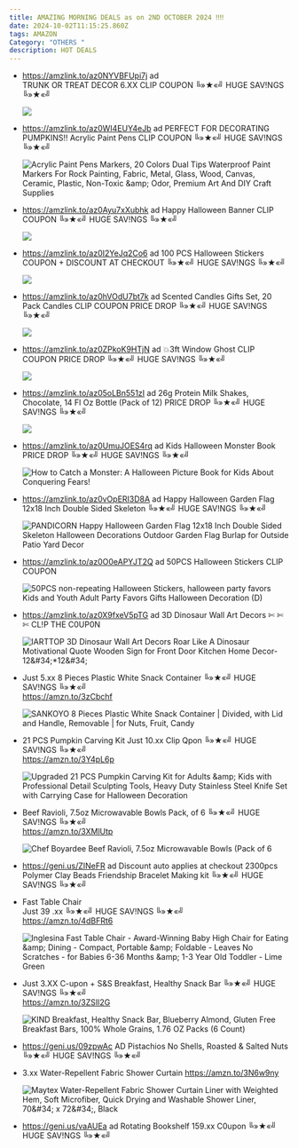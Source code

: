 ```yaml
---
title: AMAZING MORNING DEALS as on 2ND OCTOBER 2024 ‼‼
date: 2024-10-02T11:15:25.860Z
tags: AMAZON
Category: "OTHERS "
description: HOT DEALS
---
```

* https://amzlink.to/az0NYVBFUpi7j ad\
  TRUNK OR TREAT DECOR
  6.XX
  CLIP COUPON
  ╚»★«╝ HUGE SAV!NGS ╚»★«╝   <!--StartFragment-->

  ![](https://m.media-amazon.com/images/I/71KzGpDytBL._AC_SL1500_.jpg)
* https://amzlink.to/az0WI4EUY4eJb   ad
  PERFECT FOR DECORATING PUMPKINS!!
  Acrylic Paint Pens
  CLIP COUPON
  ╚»★«╝ HUGE SAV!NGS ╚»★«╝   <!--StartFragment-->

  ![Acrylic Paint Pens Markers, 20 Colors Dual Tips Waterproof Paint Markers For Rock Painting, Fabric, Metal, Glass, Wood, Canvas, Ceramic, Plastic, Non-Toxic \&amp; Odor, Premium Art And DIY Craft Supplies](https://m.media-amazon.com/images/I/71EhrcemigL._AC_SY300_SX300_.jpg)
* https://amzlink.to/az0Ayu7xXubhk   ad
  Happy Halloween Banner
  CLIP COUPON
  ╚»★«╝ HUGE SAV!NGS ╚»★«╝ <!--StartFragment-->

  ![](https://m.media-amazon.com/images/I/81AZB+Nu6JL._AC_SL1500_.jpg)
* https://amzlink.to/az0I2YeJq2Co6    ad
  100 PCS Halloween Stickers
  COUPON + DISCOUNT AT CHECKOUT
  ╚»★«╝ HUGE SAV!NGS ╚»★«╝   <!--StartFragment-->

  ![](https://m.media-amazon.com/images/I/9194xl0VKZL._AC_SL1500_.jpg)
* https://amzlink.to/az0hVOdU7bt7k   ad
  Scented Candles Gifts Set, 20 Pack Candles
  CLIP COUPON
  PRICE DROP
  ╚»★«╝ HUGE SAV!NGS ╚»★«╝   <!--StartFragment-->

  ![](https://m.media-amazon.com/images/I/81NWXJkfipL._AC_SL1500_.jpg)
* https://amzlink.to/az0ZPkoK9HTjN    ad
  💥3ft Window Ghost
  CLIP COUPON
  PRICE DROP
  ╚»★«╝ HUGE SAV!NGS ╚»★«╝   <!--StartFragment-->

  ![](https://m.media-amazon.com/images/I/71b9dqs1l+L._AC_SL1500_.jpg)
* https://amzlink.to/az05oLBn551zI   ad
  26g Protein Milk Shakes, Chocolate, 14 Fl Oz Bottle (Pack of 12)
  PRICE DROP
  ╚»★«╝ HUGE SAV!NGS ╚»★«╝   <!--StartFragment-->

  ![](https://m.media-amazon.com/images/I/81U1j+Ni3BL._SL1500_.jpg)
* https://amzlink.to/az0UmuJOES4rq    ad
  Kids Halloween Monster Book
  PRICE DROP
  ╚»★«╝ HUGE SAV!NGS ╚»★«╝   <!--StartFragment-->

  ![How to Catch a Monster: A Halloween Picture Book for Kids About Conquering Fears!](https://m.media-amazon.com/images/I/81g-hxENM9L._SY385_.jpg)
* https://amzlink.to/az0vOpERI3D8A    ad
  Happy Halloween Garden Flag 12x18 Inch Double Sided Skeleton
  ╚»★«╝ HUGE SAV!NGS ╚»★«╝<!--StartFragment-->

  ![PANDICORN Happy Halloween Garden Flag 12x18 Inch Double Sided Skeleton Halloween Decorations Outdoor Garden Flag Burlap for Outside Patio Yard Decor](https://m.media-amazon.com/images/I/61UyElSNqeL.__AC_SX300_SY300_QL70_FMwebp_.jpg)
* https://amzlink.to/az0O0eAPYJT2Q    ad
  50PCS Halloween Stickers
  CLIP COUPON<!--StartFragment-->

  ![50PCS non-repeating Halloween Stickers, halloween party favors Kids and Youth Adult Party Favors Gifts Halloween Decoration (D)](https://m.media-amazon.com/images/I/91AZ9Luv9dL.__AC_SX300_SY300_QL70_FMwebp_.jpg)
* https://amzlink.to/az0X9fxeV5pTG   ad
  3D Dinosaur Wall Art Decors
   ✄ ✄ ✄ CL!P THE C0UP0N  <!--StartFragment-->

  ![IARTTOP 3D Dinosaur Wall Art Decors Roar Like A Dinosaur Motivational Quote Wooden Sign for Front Door Kitchen Home Decor-12\&#34;\*12\&#34;](https://m.media-amazon.com/images/I/613Aff76jsL.__AC_SX300_SY300_QL70_FMwebp_.jpg)
* Just 5.xx 
  8 Pieces Plastic White Snack Container
  ╚»★«╝ HUGE SAV!NGS ╚»★«╝\
  https://amzn.to/3zCbchf<!--StartFragment-->

  ![SANKOYO 8 Pieces Plastic White Snack Container | Divided, with Lid and Handle, Removable | for Nuts, Fruit, Candy](https://m.media-amazon.com/images/I/61potb3WZrL.__AC_SX300_SY300_QL70_FMwebp_.jpg)
* 21 PCS Pumpkin Carving Kit 
  Just 10.xx Clip Qpon
  ╚»★«╝ HUGE SAV!NGS ╚»★«╝\
  https://amzn.to/3Y4pL6p<!--StartFragment-->

  ![Upgraded 21 PCS Pumpkin Carving Kit for Adults \&amp; Kids with Professional Detail Sculpting Tools, Heavy Duty Stainless Steel Knife Set with Carrying Case for Halloween Decoration](https://m.media-amazon.com/images/I/71OwJ-MwchL.__AC_SX300_SY300_QL70_FMwebp_.jpg)
* Beef Ravioli, 7.5oz Microwavable Bowls Pack, of 6
  ╚»★«╝ HUGE SAV!NGS ╚»★«╝\
  https://amzn.to/3XMlUtp<!--StartFragment-->

  ![Chef Boyardee Beef Ravioli, 7.5oz Microwavable Bowls (Pack of 6](https://m.media-amazon.com/images/I/41uJR-dB5ZL._SX300_SY300_QL70_FMwebp_.jpg)
* https://geni.us/ZINeFR   ad
  Discount auto applies at checkout 
  2300pcs Polymer Clay Beads Friendship Bracelet Making kit
  ╚»★«╝ HUGE SAV!NGS ╚»★«╝   
* Fast Table Chair\
  Just 39 .xx
  ╚»★«╝ HUGE SAV!NGS ╚»★«╝\
  https://amzn.to/4dBFRt6<!--StartFragment-->

  ![Inglesina Fast Table Chair - Award-Winning Baby High Chair for Eating \&amp; Dining - Compact, Portable \&amp; Foldable - Leaves No Scratches - for Babies 6-36 Months \&amp; 1-3 Year Old Toddler - Lime Green](https://m.media-amazon.com/images/I/31qdy8H2wBL._SY300_SX300_QL70_FMwebp_.jpg)
* Just 3.XX C-upon + S&S 
  Breakfast, Healthy Snack Bar
  ╚»★«╝ HUGE SAV!NGS ╚»★«╝\
  https://amzn.to/3ZSIl2G<!--StartFragment-->

  ![KIND Breakfast, Healthy Snack Bar, Blueberry Almond, Gluten Free Breakfast Bars, 100% Whole Grains, 1.76 OZ Packs (6 Count)](https://m.media-amazon.com/images/I/51M-C08K5-L._SX300_SY300_QL70_FMwebp_.jpg)
* https://geni.us/09zpwAc    AD
  Pistachios No Shells, Roasted & Salted Nuts
  ╚»★«╝ HUGE SAV!NGS ╚»★«╝   
* 3.xx Water-Repellent Fabric Shower Curtain
  https://amzn.to/3N6w9ny<!--StartFragment-->

  ![Maytex Water-Repellent Fabric Shower Curtain Liner with Weighted Hem, Soft Microfiber, Quick Drying and Washable Shower Liner, 70\&#34; x 72\&#34;, Black](https://m.media-amazon.com/images/I/61dBv8ZsXAL.__AC_SX300_SY300_QL70_FMwebp_.jpg)
* https://geni.us/vaAUEa   ad
  Rotating Bookshelf
  159.xx 
  C0upon
  ╚»★«╝ HUGE SAV!NGS ╚»★«╝